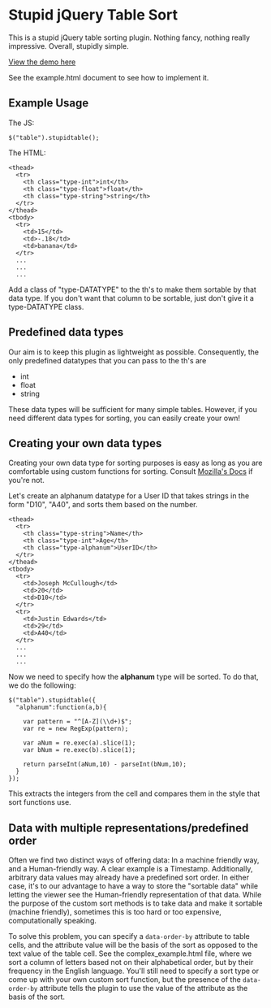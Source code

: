Stupid jQuery Table Sort
========================

This is a stupid jQuery table sorting plugin. Nothing fancy, nothing really
impressive. Overall, stupidly simple.

[View the demo here][0]

See the example.html document to see how to implement it. 

Example Usage
-------------

The JS:

    $("table").stupidtable();

The HTML:

    <thead>
      <tr>
        <th class="type-int">int</th>
        <th class="type-float">float</th>
        <th class="type-string">string</th>
      </tr>
    </thead>
    <tbody>
      <tr>
        <td>15</td>
        <td>-.18</td>
        <td>banana</td>
      </tr>
      ...
      ...
      ...

Add a class of "type-DATATYPE" to the th's to make them sortable by that data
type. If you don't want that column to be sortable, just don't give it a 
type-DATATYPE class.

Predefined data types
---------------------

Our aim is to keep this plugin as lightweight as possible. Consequently, the 
only predefined datatypes that you can pass to the th's are

* int
* float
* string

These data types will be sufficient for many simple tables. However, if you need
different data types for sorting, you can easily create your own!

Creating your own data types
----------------------------

Creating your own data type  for sorting purposes is easy as long as you are 
comfortable using custom functions for sorting. Consult [Mozilla's Docs][1] 
if you're not.

[0]: http://joequery.github.com/Stupid-Table-Plugin/
[1]: https://developer.mozilla.org/en/JavaScript/Reference/Global_Objects/Array/sort

Let's create an alphanum datatype for a User ID that takes strings in the 
form "D10", "A40", and sorts them based on the number.

    <thead>
      <tr>
        <th class="type-string">Name</th>
        <th class="type-int">Age</th>
        <th class="type-alphanum">UserID</th>
      </tr>
    </thead>
    <tbody>
      <tr>
        <td>Joseph McCullough</td>
        <td>20</td>
        <td>D10</td>
      </tr>
      <tr>
        <td>Justin Edwards</td>
        <td>29</td>
        <td>A40</td>
      </tr>
      ...
      ...
      ...

Now we need to specify how the **alphanum** type will be sorted. To do that, 
we do the following:

    $("table").stupidtable({
      "alphanum":function(a,b){

        var pattern = "^[A-Z](\\d+)$";
        var re = new RegExp(pattern);

        var aNum = re.exec(a).slice(1);
        var bNum = re.exec(b).slice(1);

        return parseInt(aNum,10) - parseInt(bNum,10);
      }
    });

This extracts the integers from the cell and compares them in the style
that sort functions use.

Data with multiple representations/predefined order
---------------------------------------------------

Often we find two distinct ways of offering data: In a machine friendly way,
and a Human-friendly way. A clear example is a Timestamp. Additionally, 
arbitrary data values may already have a predefined sort order. In either case, 
it's to our advantage to have a way to store the "sortable data" while letting 
the viewer see the Human-friendly representation of that data. While the
purpose of the custom sort methods is to take data and make it sortable 
(machine friendly), sometimes this is too hard or too expensive, computationally
speaking. 

To solve this problem, you can specify a ```data-order-by``` attribute to 
table cells, and the attribute value will be the basis of the sort as opposed
to the text value of the table cell. See the complex_example.html file, where
we sort a column of letters based not on their alphabetical order, but by their
frequency in the English language. You'll still need to specify a sort type
or come up with your own custom sort function, but the presence of the
```data-order-by``` attribute tells the plugin to use the value of the 
attribute as the basis of the sort.
